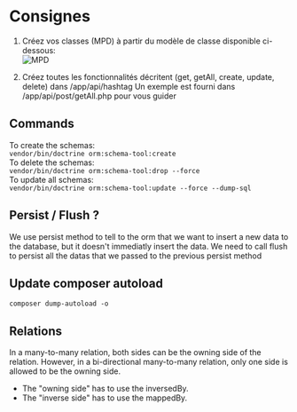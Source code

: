 # Consignes
1) Créez vos classes (MPD) à partir du modèle de classe disponible ci-dessous:  
![MPD](https://i.imgur.com/agNaBA7.png)

2) Créez toutes les fonctionnalités décritent (get, getAll, create, update, delete) dans /app/api/hashtag
Un exemple est fourni dans /app/api/post/getAll.php pour vous guider

## Commands  
To create the schemas:  
`vendor/bin/doctrine orm:schema-tool:create`  
To delete the schemas:  
`vendor/bin/doctrine orm:schema-tool:drop --force`  
To update all schemas:  
`vendor/bin/doctrine orm:schema-tool:update --force --dump-sql`  

## Persist / Flush ?  
We use persist method to tell to the orm that we want to insert a new data to the database, but it doesn't immediatly insert the data. We need to call flush to persist all the datas that we passed to the previous persist method

## Update composer autoload  
`composer dump-autoload -o`

## Relations
In a many-to-many relation, both sides can be the owning side of the relation. However, in a bi-directional many-to-many relation, only one side is allowed to be the owning side.  
- The "owning side" has to use the inversedBy.  
- The "inverse side" has to use the mappedBy.
